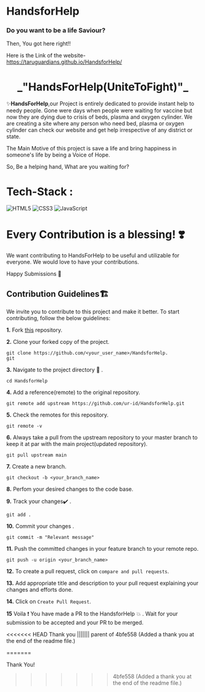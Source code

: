 
# HandsforHelp


<!-- <p align="center"><img src="" width = 40%></p> some image related to covid will be added later-->

<h3>Do you want to be a life Saviour?</h3>

Then, You got here right!!

Here is the Link of the website-
https://taruguardians.github.io/HandsforHelp/

<h1 align="center"> _"HandsForHelp(UniteToFight)"_ </h1>

✨**HandsForHelp**,our Project is entirely dedicated to provide instant help to needy people. Gone were days when people were waiting for vaccine but now they are dying due to crisis of beds, plasma and oxygen cylinder. We are creating a site where any person who need bed, plasma or oxygen cylinder can check our website and get help irrespective of any district or state.


The Main Motive of this project is save a life and bring happiness in someone's life by being a Voice of Hope.


So, Be a helping hand, What are you waiting for?



# Tech-Stack :
<img alt="HTML5" src="https://img.shields.io/badge/html5%20-%23E34F26.svg?&style=for-the-badge&logo=html5&logoColor=white"/> <img alt="CSS3" src="https://img.shields.io/badge/css3%20-%231572B6.svg?&style=for-the-badge&logo=css3&logoColor=white"/> <img alt="JavaScript" src="https://img.shields.io/badge/javascript%20-%23323330.svg?&style=for-the-badge&logo=javascript&logoColor=%23F7DF1E"/>

# Every Contribution is a blessing! ❣️

We want contributing to HandsForHelp to be useful and utilizable for everyone. We would love to have your contributions.

Happy Submissions :slightly_smiling_face:

## Contribution Guidelines🏗

We invite you to contribute to this project and make it better.
To start contributing, follow the below guidelines:

**1.**  Fork [this](https://github.com/TaruGuardians/HandsforHelp.git) repository.

**2.**  Clone your forked copy of the project.

```
git clone https://github.com/<your_user_name>/HandsforHelp.
git
```

**3.** Navigate to the project directory :file_folder: .

```
cd HandsforHelp
```

**4.** Add a reference(remote) to the original repository.

```
git remote add upstream https://github.com/ur-id/HandsforHelp.git
```

**5.** Check the remotes for this repository.

```
git remote -v
```

**6.** Always take a pull from the upstream repository to your master branch to keep it at par with the main project(updated repository).

```
git pull upstream main
```

**7.** Create a new branch.

```
git checkout -b <your_branch_name>
```

**8.** Perfom your desired changes to the code base.

**9.** Track your changes:heavy_check_mark: .

```
git add .
```

**10.** Commit your changes .

```
git commit -m "Relevant message"
```

**11.** Push the committed changes in your feature branch to your remote repo.

```
git push -u origin <your_branch_name>
```

**12.** To create a pull request, click on `compare and pull requests`.

**13.** Add appropriate title and description to your pull request explaining your changes and efforts done.

**14.** Click on `Create Pull Request`.


**15** Voila :exclamation: You have made a PR to the HandsforHelp :boom: . Wait for your submission to be accepted and your PR to be merged.

<<<<<<< HEAD
Thank you
||||||| parent of 4bfe558 (Added a thank you at the end of the readme file.)




=======

Thank You!

>>>>>>> 4bfe558 (Added a thank you at the end of the readme file.)
